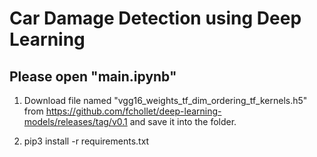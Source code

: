 # Car Damage Detection using Deep Learning

## Please open "main.ipynb"

 1. Download file named "vgg16_weights_tf_dim_ordering_tf_kernels.h5" from https://github.com/fchollet/deep-learning-models/releases/tag/v0.1 and save it into the folder.

  2. pip3 install -r requirements.txt
